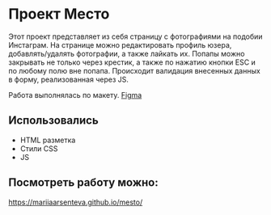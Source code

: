 # Проект Место

Этот проект представляет из себя страницу с фотографиями на подобии Инстаграм. На странице можно редактировать профиль юзера, добавлять/удалять фотографии, а также лайкать их.
Попапы можно закрывать не только через крестик, а также по нажатию кнопки ESC и по любому полю вне попапа. Происходит валидация внесенных данных в форму, реализованная через JS.

Работа выполнялась по макету.
[Figma](https://www.figma.com/file/bjyvbKKJN2naO0ucURl2Z0/JavaScript.-Sprint-5?node-id=0%3A1)

## Использовались

- HTML разметка
- Стили CSS
- JS

## Посмотреть работу можно:

https://mariiaarsenteva.github.io/mesto/
